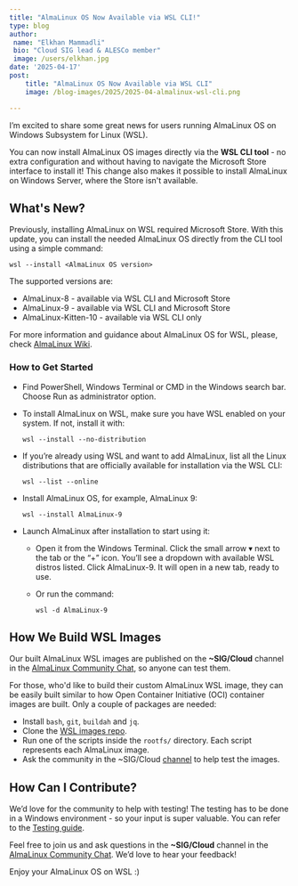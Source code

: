 ```yaml
---
title: "AlmaLinux OS Now Available via WSL CLI!"
type: blog
author: 
 name: "Elkhan Mammadli"
 bio: "Cloud SIG lead & ALESCo member"
 image: /users/elkhan.jpg
date: '2025-04-17'
post:
    title: "AlmaLinux OS Now Available via WSL CLI"
    image: /blog-images/2025/2025-04-almalinux-wsl-cli.png

---
```


I’m excited to share some great news for users running AlmaLinux OS on Windows Subsystem for Linux (WSL).

You can now install AlmaLinux OS images directly via the **WSL CLI tool** - no extra configuration and without having to navigate the Microsoft Store interface to install it! This change also makes it possible to install AlmaLinux on Windows Server, where the Store isn't available.

## What's New?

Previously, installing AlmaLinux on WSL required Microsoft Store. With this update, you can install the needed AlmaLinux OS directly from the CLI tool using a simple command:

```
wsl --install <AlmaLinux OS version>
```

The supported versions are:

* AlmaLinux-8 - available via WSL CLI and Microsoft Store
* AlmaLinux-9 - available via WSL CLI and Microsoft Store
* AlmaLinux-Kitten-10 - available via WSL CLI only

For more information and guidance about AlmaLinux OS for WSL, please, check [AlmaLinux Wiki](https://wiki.almalinux.org/documentation/wsl.html).

### How to Get Started

* Find PowerShell, Windows Terminal or CMD in the Windows search bar. Choose Run as administrator option.
* To install AlmaLinux on WSL, make sure you have WSL enabled on your system. If not, install it with:

  ```
  wsl --install --no-distribution
  ```
* If you’re already using WSL and want to add AlmaLinux, list all the Linux distributions that are officially available for installation via the WSL CLI:
  ```
  wsl --list --online
  ```
* Install AlmaLinux OS, for example, AlmaLinux 9:
  ```
  wsl --install AlmaLinux-9
  ```
* Launch AlmaLinux after installation to start using it:
    * Open it from the Windows Terminal. Click the small arrow ▾ next to the tab or the “+” icon. You’ll see a dropdown with available WSL distros listed. Click AlmaLinux-9. It will open in a new tab, ready to use.
    * Or run the command:

      ```
      wsl -d AlmaLinux-9
      ```

## How We Build WSL Images

Our built AlmaLinux WSL images are published on the **~SIG/Cloud** channel in the [AlmaLinux Community Chat](https://chat.almalinux.org), so anyone can test them. 

For those, who'd like to build their custom AlmaLinux WSL image, they can be easily built similar to how Open Container Initiative (OCI) container images are built. Only a couple of packages are needed:
* Install `bash`, `git`, `buildah` and `jq`.
* Clone the [WSL images repo](https://github.com/AlmaLinux/wsl-images.git).
* Run one of the scripts inside the `rootfs/` directory. Each script represents each AlmaLinux image.
* Ask the community in the ~SIG/Cloud [channel](https://chat.almalinux.org/almalinux/channels/sigcloud) to help test the images.

## How Can I Contribute?

We’d love for the community to help with testing! The testing has to be done in a Windows environment - so your input is super valuable. You can refer to the [Testing guide](https://github.com/AlmaLinux/wsl-images/blob/main/docs/Testing.md).

Feel free to join us and ask questions in the **~SIG/Cloud** channel in the [AlmaLinux Community Chat](https://chat.almalinux.org). We’d love to hear your feedback!

Enjoy your AlmaLinux OS on WSL :)
